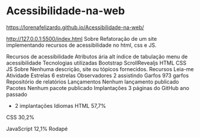 # Acessibilidade-na-web
 https://lorenafelizardo.github.io/Acessibilidade-na-web/
 
 http://127.0.0.1:5500/index.html
 Sobre
Refatoração de um site implementando recursos de acessibilidade no html, css e JS.

Recursos de acessibilidade
Atributos ária
alt
índice de tabulação
menu de acessibilidade
Tecnologias utilizadas
Bootstrap
ScrollRevealjs
HTML
CSS
JS
Sobre
Nenhuma descrição, site ou tópicos fornecidos.
Recursos
 Leia-me
 Atividade
Estrelas
 6 estrelas
Observadores
 2 assistindo
Garfos
 973 garfos
Repositório de relatórios
Lançamentos
Nenhum lançamento publicado
Pacotes
Nenhum pacote publicado
Implantações
3
 páginas do GitHub ano passado
+ 2 implantações
Idiomas
HTML
57,7%
 
CSS
30,2%
 
JavaScript
12,1%
Rodapé

 
